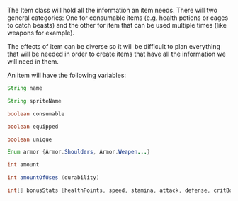The Item class will hold all the information an item needs. 
There will two general categories: One for consumable items (e.g. health potions or cages to catch beasts) and the other for item that can be used multiple times (like weapons for example).

The effects of item can be diverse so it will be difficult to plan everything that will be needed in order to create items that have all the information we will need in them.

An item will have the following variables:

```Java
String name

String spriteName

boolean consumable

boolean equipped

boolean unique

Enum armor {Armor.Shoulders, Armor.Weapen...}

int amount

int amountOfUses (durability)

int[] bonusStats [healthPoints, speed, stamina, attack, defense, critBonus]
```
